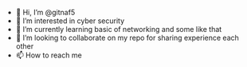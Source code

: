 - 👋 Hi, I’m @gitnaf5
- 👀 I’m interested in cyber security
- 🌱 I’m currently learning basic of networking and some like that
- 💞️ I’m looking to collaborate on my repo for sharing experience each other
- 📫 How to reach me 

<!---
gitnaf5/gitnaf5 is a ✨ special ✨ repository because its `README.md` (this file) appears on your GitHub profile.
You can click the Preview link to take a look at your changes.
--->
